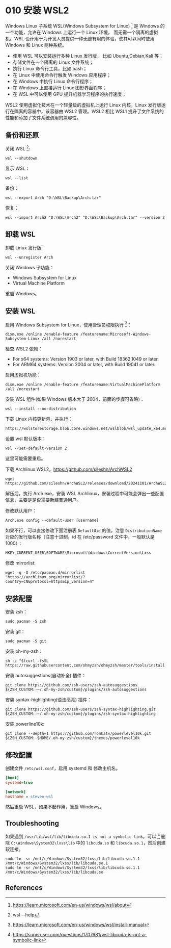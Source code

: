 # 010 安装 WSL2

Windows Linux 子系统 WSL(Windows Subsystem for Linux) [^wsl2] 是 Windows 的一个功能，允许在 Windows 上运行一个 Linux 环境， 而无需一个隔离的虚拟机。WSL 设计用于为开发人员提供一种无缝有用的体验，使其可以同时使用 Windows 和 Linux 两种系统。

- 使用 WSL 可以安装运行多种 Linux 发行版， 比如 Ubuntu,Debian,Kali 等；
- 存储文件在一个隔离的 Linux 文件系统；
- 执行 Linux 命令行工具，比如 bash；
- 在 Linux 中使用命令行触发 Windows 应用程序；
- 在 Windows 中执行 Linux 命令行程序；
- 在 Windows 上直接运行 Linux 图形界面程序；
- 在 WSL 中可以使用 GPU 提升机器学习程序的执行速度；

WSL2 使用虚拟化技术在一个轻量级的虚拟机上运行 Linux 内核，Linux 发行版运行在隔离的容器中，该容器由 WSL2 管理。WSL2 相比 WSL1 提升了文件系统的性能和添加了文件系统调用的兼容性。

## 备份和还原

关闭 WSL [^wsl2help]:

    wsl --shutdown

显示 WSL：

    wsl --list

备份：

    wsl --export Arch "D:\WSL\Backup\Arch.tar"

恢复：

    wsl --import Arch2 "D:\WSL\Arch2" "D:\WSL\Backup\Arch.tar" --version 2

## 卸载 WSL

卸载 Linux 发行版:

    wsl --unregister Arch

关闭 Windows 子功能：

- Windows Subsystem for Linux
- Virtual Machine Platform

重启 Windows。

## 安装 WSL

启用 Windows Subsystem for Linux，使用管理员权限执行 [^install]：

    dism.exe /online /enable-feature /featurename:Microsoft-Windows-Subsystem-Linux /all /norestart

检查 WSL2 依赖：

- For x64 systems: Version 1903 or later, with Build 18362.1049 or later.
- For ARM64 systems: Version 2004 or later, with Build 19041 or later.

启用虚拟机功能：

    dism.exe /online /enable-feature /featurename:VirtualMachinePlatform /all /norestart

安装 WSL 组件(如果 Windows 版本大于 2004，前面的步骤可省略)：

    wsl --install --no-distribution

下载 Linux 内核更新包，并执行：

    https://wslstorestorage.blob.core.windows.net/wslblob/wsl_update_x64.msi

设置 wsl 默认版本：

    wsl --set-default-version 2

这里可能需要重启。

下载 Archlinux WSL2，https://github.com/sileshn/ArchWSL2

    wget https://github.com/sileshn/ArchWSL2/releases/download/20241101/ArchWSL2.zip

解压后，执行 Arch.exe，安装 WSL Archlinux，安装过程中可能会弹出一些配置信息，主要是是否需要新建普通用户。

修改默认用户：

    Arch.exe config --default-user [username]

如果不行，可以直接修改下面注册表 `DefaultUid` 的值，注意 `DistributionName` 对应的发行版名称（注意十进制，id 在 /etc/password 文件中，一般默认是 1000）:

    HKEY_CURRENT_USER\SOFTWARE\Microsoft\Windows\CurrentVersion\Lxss

修改 mirrorlist:

    wget -q -O /etc/pacman.d/mirrorlist "https://archlinux.org/mirrorlist/?country=CN&protocol=https&ip_version=4"

## 安装配置

安装 zsh：

    sudo pacman -S zsh

安装 git：

    sudo pacman -S git

安装 oh-my-zsh：

    sh -c "$(curl -fsSL https://raw.githubusercontent.com/ohmyzsh/ohmyzsh/master/tools/install.sh)"

安装 autosuggestions(自动补全) 插件：

    git clone https://github.com/zsh-users/zsh-autosuggestions ${ZSH_CUSTOM:-~/.oh-my-zsh/custom}/plugins/zsh-autosuggestions

安装 syntax-highlighting(语法高亮) 插件：

    git clone https://github.com/zsh-users/zsh-syntax-highlighting.git ${ZSH_CUSTOM:-~/.oh-my-zsh/custom}/plugins/zsh-syntax-highlighting

安装 powerline10k:

    git clone --depth=1 https://github.com/romkatv/powerlevel10k.git ${ZSH_CUSTOM:-$HOME/.oh-my-zsh/custom}/themes/powerlevel10k

## 修改配置

创建文件 `/etc/wsl.conf`，启用 systemd 和 修改主机名。

```ini
[boot]
systemd=true

[network]
hostname = steven-wsl
```

然后重启 WSL，如果不起作用，重启 Windows。

## Troubleshooting

如果遇到 `/usr/lib/wsl/lib/libcuda.so.1 is not a symbolic link`，可以 [^libcuda] 删除 `C:\Windows\System32\lxss\lib` 中的 `libcuda.so` 和 `libcuda.so.1`，然后创建软连接。

    sudo ln -sr /mnt/c/Windows/System32/lxss/lib/libcuda.so.1.1 /mnt/c/Windows/System32/lxss/lib/libcuda.so.1
    sudo ln -sr /mnt/c/Windows/System32/lxss/lib/libcuda.so.1.1 /mnt/c/Windows/System32/lxss/lib/libcuda.so

## References

[^wsl2]: https://learn.microsoft.com/en-us/windows/wsl/about
[^install]: https://learn.microsoft.com/en-us/windows/wsl/install-manual
[^libcuda]: https://superuser.com/questions/1707681/wsl-libcuda-is-not-a-symbolic-link
[^wsl2help]: wsl --help

